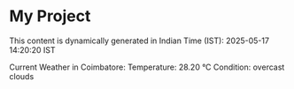 # My Project

This content is dynamically generated in Indian Time (IST): 2025-05-17 14:20:20 IST


Current Weather in Coimbatore:
Temperature: 28.20 °C
Condition: overcast clouds
